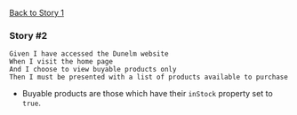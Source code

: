 [Back to Story 1](./exercise.md)

### Story #2

```
Given I have accessed the Dunelm website
When I visit the home page
And I choose to view buyable products only
Then I must be presented with a list of products available to purchase
```

- Buyable products are those which have their `inStock` property set to `true`.
